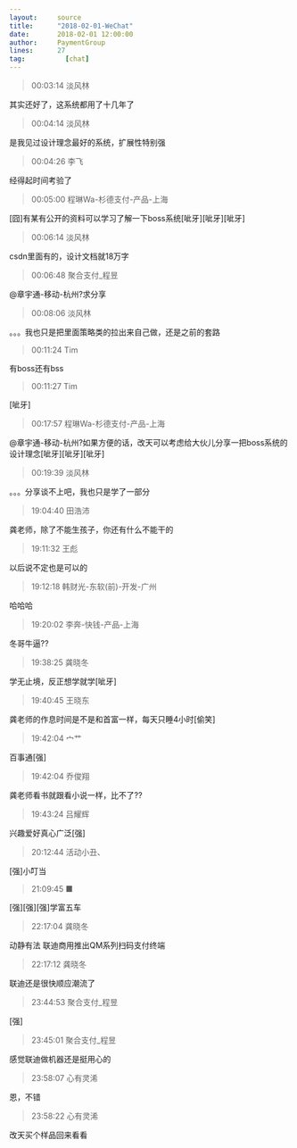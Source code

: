 ```yaml
---
layout:     source 
title:      "2018-02-01-WeChat"
date:       2018-02-01 12:00:00
author:     PaymentGroup
lines:      27 
tag:		  [chat]
---
```

> 00:03:14  淡风林  
   
其实还好了，这系统都用了十几年了  
   
> 00:04:14  淡风林  
   
是我见过设计理念最好的系统，扩展性特别强  
   
> 00:04:26  李飞  
   
经得起时间考验了  
   
> 00:05:00  程琳Wa-杉德支付-产品-上海  
   
[囧]有某有公开的资料可以学习了解一下boss系统[呲牙][呲牙][呲牙]  
   
> 00:06:14  淡风林  
   
csdn里面有的，设计文档就18万字  
   
> 00:06:48  聚合支付_程昱  
   
@章宇通-移动-杭州?求分享  
   
> 00:08:06  淡风林  
   
。。。我也只是把里面策略类的拉出来自己做，还是之前的套路  
   
> 00:11:24  Tim  
   
有boss还有bss  
   
> 00:11:27  Tim  
   
[呲牙]  
   
> 00:17:57  程琳Wa-杉德支付-产品-上海  
   
@章宇通-移动-杭州?如果方便的话，改天可以考虑给大伙儿分享一把boss系统的设计理念[呲牙][呲牙][呲牙]  
   
> 00:19:39  淡风林  
   
。。。分享谈不上吧，我也只是学了一部分  
   
> 19:04:40  田浩沛  
   
龚老师，除了不能生孩子，你还有什么不能干的  
   
> 19:11:32  王彪  
   
以后说不定也是可以的  
   
> 19:12:18  韩财光-东软(前)-开发-广州  
   
哈哈哈  
   
> 19:20:02  李奔-快钱-产品-上海  
   
冬哥牛逼??   
   
> 19:38:25  龚晓冬  
   
学无止境，反正想学就学[呲牙]  
   
> 19:40:45  王晓东  
   
龚老师的作息时间是不是和首富一样，每天只睡4小时[偷笑]  
   
> 19:42:04  宀艹  
   
百事通[强]  
   
> 19:42:04  乔俊翔  
   
龚老师看书就跟看小说一样，比不了??  
   
> 19:43:24  吕耀辉  
   
兴趣爱好真心广泛[强]  
   
> 20:12:44  活动小丑、  
   
[强]小叮当  
   
> 21:09:45  ■  
   
[强][强][强]学富五车  
   
> 22:17:04  龚晓冬  
   
动静有法 联迪商用推出QM系列扫码支付终端  
   
> 22:17:12  龚晓冬  
   
联迪还是很快顺应潮流了  
   
> 23:44:53  聚合支付_程昱  
   
[强]  
   
> 23:45:01  聚合支付_程昱  
   
感觉联迪做机器还是挺用心的  
   
> 23:58:07  心有灵浠  
   
恩，不错  
   
> 23:58:22  心有灵浠  
   
改天买个样品回来看看  
   
